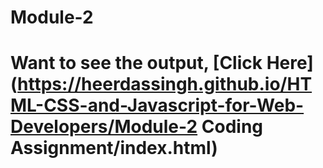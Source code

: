# Module-2

# Want to see the output, [Click Here](https://heerdassingh.github.io/HTML-CSS-and-Javascript-for-Web-Developers/Module-2 Coding Assignment/index.html)
